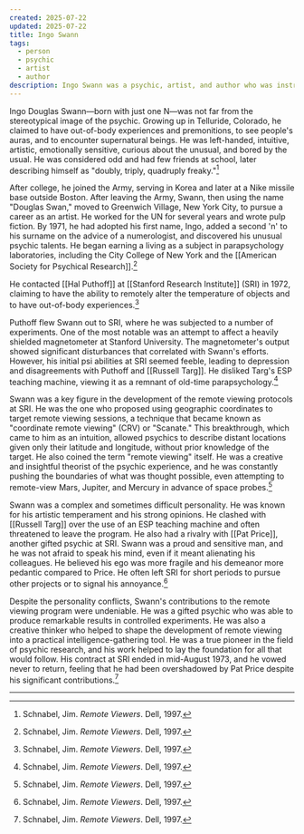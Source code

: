 ```yaml
---
created: 2025-07-22
updated: 2025-07-22
title: Ingo Swann
tags:
  - person
  - psychic
  - artist
  - author
description: Ingo Swann was a psychic, artist, and author who was instrumental in the development of remote viewing protocols at SRI. He is credited with coining the term "remote viewing."
---
```

Ingo Douglas Swann—born with just one N—was not far from the stereotypical image of the psychic. Growing up in Telluride, Colorado, he claimed to have out-of-body experiences and premonitions, to see people's auras, and to encounter supernatural beings. He was left-handed, intuitive, artistic, emotionally sensitive, curious about the unusual, and bored by the usual. He was considered odd and had few friends at school, later describing himself as "doubly, triply, quadruply freaky."[^1]

After college, he joined the Army, serving in Korea and later at a Nike missile base outside Boston. After leaving the Army, Swann, then using the name "Douglas Swan," moved to Greenwich Village, New York City, to pursue a career as an artist. He worked for the UN for several years and wrote pulp fiction. By 1971, he had adopted his first name, Ingo, added a second 'n' to his surname on the advice of a numerologist, and discovered his unusual psychic talents. He began earning a living as a subject in parapsychology laboratories, including the City College of New York and the [[American Society for Psychical Research]].[^1]

He contacted [[Hal Puthoff]] at [[Stanford Research Institute]] (SRI) in 1972, claiming to have the ability to remotely alter the temperature of objects and to have out-of-body experiences.[^1]

Puthoff flew Swann out to SRI, where he was subjected to a number of experiments. One of the most notable was an attempt to affect a heavily shielded magnetometer at Stanford University. The magnetometer's output showed significant disturbances that correlated with Swann's efforts. However, his initial psi abilities at SRI seemed feeble, leading to depression and disagreements with Puthoff and [[Russell Targ]]. He disliked Targ's ESP teaching machine, viewing it as a remnant of old-time parapsychology.[^1]

Swann was a key figure in the development of the remote viewing protocols at SRI. He was the one who proposed using geographic coordinates to target remote viewing sessions, a technique that became known as "coordinate remote viewing" (CRV) or "Scanate." This breakthrough, which came to him as an intuition, allowed psychics to describe distant locations given only their latitude and longitude, without prior knowledge of the target. He also coined the term "remote viewing" itself. He was a creative and insightful theorist of the psychic experience, and he was constantly pushing the boundaries of what was thought possible, even attempting to remote-view Mars, Jupiter, and Mercury in advance of space probes.[^1]

Swann was a complex and sometimes difficult personality. He was known for his artistic temperament and his strong opinions. He clashed with [[Russell Targ]] over the use of an ESP teaching machine and often threatened to leave the program. He also had a rivalry with [[Pat Price]], another gifted psychic at SRI. Swann was a proud and sensitive man, and he was not afraid to speak his mind, even if it meant alienating his colleagues. He believed his ego was more fragile and his demeanor more pedantic compared to Price. He often left SRI for short periods to pursue other projects or to signal his annoyance.[^1]

Despite the personality conflicts, Swann's contributions to the remote viewing program were undeniable. He was a gifted psychic who was able to produce remarkable results in controlled experiments. He was also a creative thinker who helped to shape the development of remote viewing into a practical intelligence-gathering tool. He was a true pioneer in the field of psychic research, and his work helped to lay the foundation for all that would follow. His contract at SRI ended in mid-August 1973, and he vowed never to return, feeling that he had been overshadowed by Pat Price despite his significant contributions.[^1]

---

[^1]: Schnabel, Jim. *Remote Viewers*. Dell, 1997.
